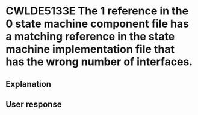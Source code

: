 # CWLDE5133E The 1 reference in the 0 state machine component file has a matching reference in the state machine implementation file that has the wrong number of interfaces.

## Explanation

## User response